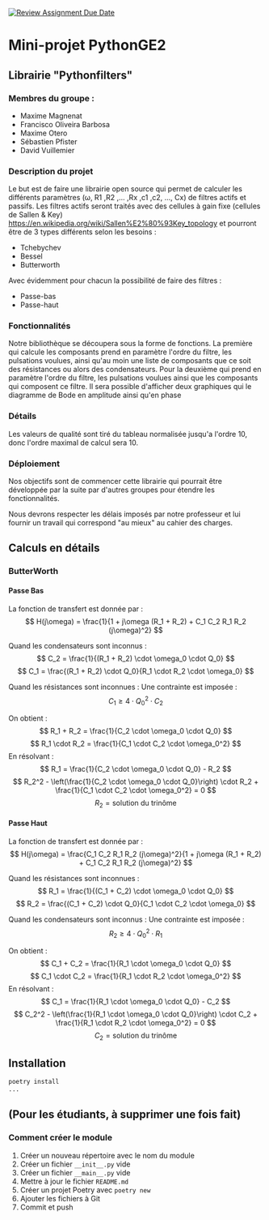 [![Review Assignment Due Date](https://classroom.github.com/assets/deadline-readme-button-22041afd0340ce965d47ae6ef1cefeee28c7c493a6346c4f15d667ab976d596c.svg)](https://classroom.github.com/a/oOQR1xPR)
# Mini-projet PythonGE2 
## Librairie "Pythonfilters"

### Membres du groupe :
- Maxime Magnenat
- Francisco Oliveira Barbosa
- Maxime Otero
- Sébastien Pfister
- David Vuillemier

### Description du projet 
Le but est de faire une librairie open source qui permet de calculer les différents paramètres (ω, R1 ,R2 ,... ,Rx ,c1 ,c2, ..., Cx) de filtres actifs et passifs.
Les filtres actifs seront traités avec des cellules à gain fixe (cellules de Sallen & Key) https://en.wikipedia.org/wiki/Sallen%E2%80%93Key_topology et pourront être de 3 types différents selon les besoins :
- Tchebychev
- Bessel
- Butterworth

Avec évidemment pour chacun la possibilité de faire des filtres :
- Passe-bas
- Passe-haut

### Fonctionnalités
Notre bibliothèque se découpera sous la forme de fonctions.
La première qui calcule les composants prend en paramètre l'ordre du filtre, les pulsations voulues, ainsi qu'au moin une liste de composants que ce soit des résistances ou alors des condensateurs.
Pour la deuxième qui prend en paramètre l'ordre du filtre, les pulsations voulues ainsi que les composants qui composent ce filtre.
Il sera possible d'afficher deux graphiques qui le diagramme de Bode en amplitude ainsi qu'en phase

### Détails
Les valeurs de qualité sont tiré du tableau normalisée jusqu'a l'ordre 10, donc l'ordre maximal de calcul sera 10.

### Déploiement

Nos objectifs sont de commencer cette librairie qui pourrait être développée par la suite par d'autres groupes pour étendre les fonctionnalités.

Nous devrons respecter les délais imposés par notre professeur et lui fournir un travail qui correspond "au mieux" au cahier des charges.

## Calculs en détails
### ButterWorth
#### Passe Bas
La fonction de transfert est donnée par :
$$
H(j\omega) = \frac{1}{1 + j\omega (R_1 + R_2) + C_1 C_2 R_1 R_2 (j\omega)^2}
$$

Quand les condensateurs sont inconnus :
$$
C_2 = \frac{1}{(R_1 + R_2) \cdot \omega_0 \cdot Q_0}
$$
$$
C_1 = \frac{(R_1 + R_2) \cdot Q_0}{R_1 \cdot R_2 \cdot \omega_0}
$$

Quand les résistances sont inconnues :
Une contrainte est imposée :
$$
C_1 \geq 4 \cdot Q_0^2 \cdot C_2
$$

On obtient :
$$
R_1 + R_2 = \frac{1}{C_2 \cdot \omega_0 \cdot Q_0}
$$
$$
R_1 \cdot R_2 = \frac{1}{C_1 \cdot C_2 \cdot \omega_0^2}
$$
En résolvant :
$$
R_1 = \frac{1}{C_2 \cdot \omega_0 \cdot Q_0} - R_2
$$
$$
R_2^2 - \left(\frac{1}{C_2 \cdot \omega_0 \cdot Q_0}\right) \cdot R_2 + \frac{1}{C_1 \cdot C_2 \cdot \omega_0^2} = 0
$$
$$
R_2 = \text{solution du trinôme}
$$

#### Passe Haut
La fonction de transfert est donnée par :
$$
H(j\omega) = \frac{C_1 C_2 R_1 R_2 (j\omega)^2}{1 + j\omega (R_1 + R_2) + C_1 C_2 R_1 R_2 (j\omega)^2}
$$

Quand les résistances sont inconnues :
$$
R_1 = \frac{1}{(C_1 + C_2) \cdot \omega_0 \cdot Q_0}
$$
$$
R_2 = \frac{(C_1 + C_2) \cdot Q_0}{C_1 \cdot C_2 \cdot \omega_0}
$$

Quand les condensateurs sont inconnus :
Une contrainte est imposée :
$$
R_2 \geq 4 \cdot Q_0^2 \cdot R_1
$$

On obtient :
$$
C_1 + C_2 = \frac{1}{R_1 \cdot \omega_0 \cdot Q_0}
$$
$$
C_1 \cdot C_2 = \frac{1}{R_1 \cdot R_2 \cdot \omega_0^2}
$$
En résolvant :
$$
C_1 = \frac{1}{R_1 \cdot \omega_0 \cdot Q_0} - C_2
$$
$$
C_2^2 - \left(\frac{1}{R_1 \cdot \omega_0 \cdot Q_0}\right) \cdot C_2 + \frac{1}{R_1 \cdot R_2 \cdot \omega_0^2} = 0
$$
$$
C_2 = \text{solution du trinôme}
$$

## Installation

```bash
poetry install
...
```

## (Pour les étudiants, à supprimer une fois fait)

### Comment créer le module

1. Créer un nouveau répertoire avec le nom du module
2. Créer un fichier `__init__.py` vide
3. Créer un fichier `__main__.py` vide
4. Mettre à jour le fichier `README.md`
5. Créer un projet Poetry avec `poetry new`
6. Ajouter les fichiers à Git
7. Commit et push
